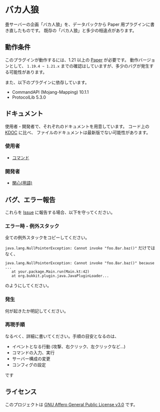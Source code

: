 # バカ人狼
畳サーバーの企画「バカ人狼」を、データパックから Paper 用プラグインに書き直したものです。
既存の「バカ人狼」と多少の相違点があります。

## 動作条件
このプラグインが動作するには、1.21 以上の [Paper](https://papermc.io/) が必要です。
動作バージョンとして、 `1.19.4 ~ 1.21.x` までの確認はしていますが、多少のバグが発生する可能性があります。

また、以下のプラグインに依存しています。
- CommandAPI (Mojang-Mapping) 10.1.1
- ProtocolLib 5.3.0

## ドキュメント
使用者・開発者で、それぞれのドキュメントを用意しています。
コード上の [KDOC](https://kotlinlang.org/docs/kotlin-doc.html) に比べ、
ファイルのドキュメントは最新版でない可能性があります。

### 使用者
- [コマンド](doc/commands.md)

### 開発者
- [関心(用語)](doc/develop/vocabulary.md)

## バグ、エラー報告
これらを [Issue](https://github.com/tanoKun/Bakajinrou/issues) に報告する場合、以下を守ってください。
### エラー時 - 例外スタック
全ての例外スタックをコピーしてください。

`java.lang.NullPointerException: Cannot invoke "foo.Bar.baz()"` 
だけではなく、
```text
java.lang.NullPointerException: Cannot invoke "foo.Bar.baz()" because ...
   at your.package.Main.run(Main.kt:42)
   at org.bukkit.plugin.java.JavaPluginLoader...
```
のようにしてください。

### 発生
何が起きたか明記してください。

### 再現手順
なるべく、詳細に書いてください。手順の目安となるのは、
- イベントとなる行動 (攻撃、右クリック、左クリックなど...)
- コマンドの入力、実行
- サーバー構成の変更
- コンフィグの設定

です



## ライセンス

このプロジェクトは [GNU Affero General Public License v3.0](https://www.gnu.org/licenses/agpl-3.0.en.html) です。

